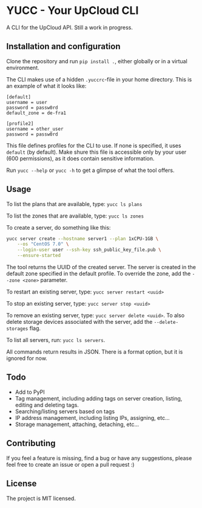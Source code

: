 # YUCC - Your UpCloud CLI

A CLI for the UpCloud API. Still a work in progress.

## Installation and configuration

Clone the repository and run `pip install .`, either globally or in a virtual
environment.

The CLI makes use of a hidden `.yuccrc`-file in your home directory. This is an
example of what it looks like:
```
[default]
username = user
password = passw0rd
default_zone = de-fra1

[profile2]
username = other_user
password = passw0rd
```
This file defines profiles for the CLI to use. If none is specified, it uses
`default` (by default). Make shure this file is accessible only by your user
(600 permissions), as it does contain sensitive information.

Run `yucc --help` or `yucc -h` to get a glimpse of what the tool offers.

## Usage

To list the plans that are available, type: `yucc ls plans`

To list the zones that are available, type: `yucc ls zones`

To create a server, do something like this:
```bash
yucc server create --hostname server1 --plan 1xCPU-1GB \
    --os "CentOS 7.0" \
    --login-user user --ssh-key ssh_public_key_file.pub \
    --ensure-started
```
The tool returns the UUID of the created server. The server is created in the
default zone specified in the default profile. To override the zone, add the
`--zone <zone>` parameter.

To restart an existing server, type: `yucc server restart <uuid>`

To stop an existing server, type: `yucc server stop <uuid>`

To remove an existing server, type: `yucc server delete <uuid>`. To also delete
storage devices associated with the server, add the `--delete-storages` flag.

To list all servers, run: `yucc ls servers`.

All commands return results in JSON. There is a format option, but it is
ignored for now.

## Todo

- Add to PyPI
- Tag management, including adding tags on server creation, listing, editing and
  deleting tags.
- Searching/listing servers based on tags
- IP address management, including listing IPs, assigning, etc...
- Storage management, attaching, detaching, etc...

## Contributing

If you feel a feature is missing, find a bug or have any suggestions, please
feel free to create an issue or open a pull request :)

## License

The project is MIT licensed.
